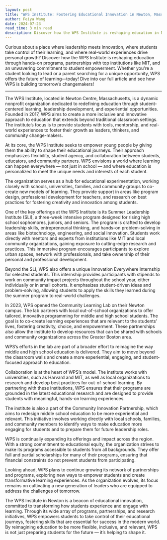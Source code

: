 ```yaml
---
layout: post
title: "WPS Institute: Fostering Educational Innovation in Newton, Massachusetts"
author: Feiya Wang
date: 2024-07-23
read_time: 3 min read
description: Discover how the WPS Institute is reshaping education in Newton, MA through hands-on programs, partnerships with top institutions, and a commitment to student empowerment.
---
```


Curious about a place where leadership meets innovation, where students take control of their learning, and where real-world experiences drive personal growth? Discover how the WPS Institute is reshaping education through hands-on programs, partnerships with top institutions like MIT, and an unwavering commitment to student empowerment. Whether you're a student looking to lead or a parent searching for a unique opportunity, WPS offers the future of learning—today! Dive into our full article and see how WPS is building tomorrow’s changemakers!

---

The WPS Institute, located in Newton Centre, Massachusetts, is a dynamic nonprofit organization dedicated to redefining education through student-centered learning, leadership development, and experiential opportunities. Founded in 2017, WPS aims to create a more inclusive and innovative approach to education that extends beyond traditional classroom settings. The institute’s focus is to provide students with tools, mentorship, and real-world experiences to foster their growth as leaders, thinkers, and community change-makers.

At its core, the WPS Institute seeks to empower young people by giving them the ability to shape their educational journeys. Their approach emphasizes flexibility, student agency, and collaboration between students, educators, and community partners. WPS envisions a world where learning can happen everywhere — not just in school — and where education is personalized to meet the unique needs and interests of each student.

The organization serves as a hub for educational experimentation, working closely with schools, universities, families, and community groups to co-create new models of learning. They provide support in areas like program design, professional development for teachers, and research on best practices for fostering creativity and innovation among students.

One of the key offerings at the WPS Institute is its Summer Leadership Institute (SLI), a three-week intensive program designed for rising high school sophomores, juniors, and seniors. The program is crafted to develop leadership skills, entrepreneurial thinking, and hands-on problem-solving in areas like biotechnology, engineering, and social innovation. Students work directly with mentors and experts from institutions like MIT and local community organizations, gaining exposure to cutting-edge research and practices. This immersive program encourages participants to explore urban spaces, network with professionals, and take ownership of their personal and professional development.

Beyond the SLI, WPS also offers a unique Innovation Everywhere Internship for selected students. This internship provides participants with stipends to work on community impact projects throughout the school year, either individually or in small cohorts. It emphasizes student-driven ideas and problem-solving, allowing students to apply the skills they learned during the summer program to real-world challenges.

In 2023, WPS opened the Community Learning Lab on their Newton campus. The lab partners with local out-of-school organizations to offer tailored, innovative programming for middle and high school students. The goal is to co-create learning experiences that are relevant to the students’ lives, fostering creativity, choice, and empowerment. These partnerships also allow the institute to develop resources that can be shared with schools and community organizations across the Greater Boston area.

WPS’s efforts in the lab are part of a broader effort to reimagine the way middle and high school education is delivered. They aim to move beyond the classroom walls and create a more experiential, engaging, and student-focused approach to education.

Collaboration is at the heart of WPS’s model. The institute works with universities, such as Harvard and MIT, as well as local organizations to research and develop best practices for out-of-school learning. By partnering with these institutions, WPS ensures that their programs are grounded in the latest educational research and are designed to provide students with meaningful, hands-on learning experiences.

The institute is also a part of the Community Innovation Partnership, which aims to redesign middle school education to be more experiential and relevant. This initiative involves working directly with local schools, families, and community members to identify ways to make education more engaging for students and to prepare them for future leadership roles.

WPS is continually expanding its offerings and impact across the region. With a strong commitment to educational equity, the organization strives to make its programs accessible to students from all backgrounds. They offer full and partial scholarships for many of their programs, ensuring that financial constraints do not prevent students from participating.

Looking ahead, WPS plans to continue growing its network of partnerships and programs, exploring new ways to empower students and create transformative learning experiences. As the organization evolves, its focus remains on cultivating a new generation of leaders who are equipped to address the challenges of tomorrow.

The WPS Institute in Newton is a beacon of educational innovation, committed to transforming how students experience and engage with learning. Through its wide array of programs, partnerships, and research initiatives, WPS empowers students to take control of their educational journeys, fostering skills that are essential for success in the modern world. By reimagining education to be more flexible, inclusive, and relevant, WPS is not just preparing students for the future — it’s helping to shape it.
